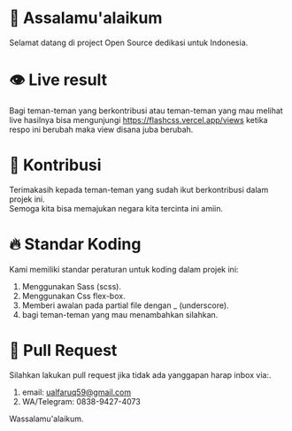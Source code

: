# :pray: Assalamu'alaikum

Selamat datang di project Open Source dedikasi untuk Indonesia.<br/>



# :eye: Live result

Bagi teman-teman yang berkontribusi atau teman-teman yang mau melihat live hasilnya bisa mengunjungi https://flashcss.vercel.app/views ketika respo ini berubah maka view disana juba berubah.

# :wave: Kontribusi

Terimakasih kepada teman-teman yang sudah ikut berkontribusi dalam projek ini.<br/>Semoga kita bisa memajukan negara kita tercinta ini amiin.

# :fire: Standar Koding

Kami memiliki standar peraturan untuk koding dalam projek ini:

1. Menggunakan Sass (scss).
2. Menggunakan Css flex-box.
3. Memberi awalan pada partial file dengan _ (underscore).
4. bagi teman-teman yang mau menambahkan silahkan.

# :rocket: Pull Request

Silahkan lakukan pull request jika tidak ada yanggapan harap inbox via:.<br/>

1. email: ualfaruq59@gmail.com
2. WA/Telegram: 0838-9427-4073

Wassalamu'alaikum.